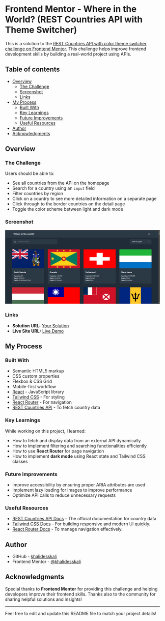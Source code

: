 # Frontend Mentor - Where in the World? (REST Countries API with Theme Switcher)

This is a solution to the [REST Countries API with color theme switcher challenge on Frontend Mentor](https://www.frontendmentor.io/challenges/rest-countries-api-with-color-theme-switcher-5cacc469fec04111f7b848ca). This challenge helps improve frontend development skills by building a real-world project using APIs.

## Table of contents

- [Overview](#overview)
  - [The Challenge](#the-challenge)
  - [Screenshot](#screenshot)
  - [Links](#links)
- [My Process](#my-process)
  - [Built With](#built-with)
  - [Key Learnings](#key-learnings)
  - [Future Improvements](#future-improvements)
  - [Useful Resources](#useful-resources)
- [Author](#author)
- [Acknowledgments](#acknowledgments)

## Overview

### The Challenge

Users should be able to:

- See all countries from the API on the homepage
- Search for a country using an `input` field
- Filter countries by region
- Click on a country to see more detailed information on a separate page
- Click through to the border countries on the detail page
- Toggle the color scheme between light and dark mode

### Screenshot

![Project Screenshot](./src/assets/Screenshot%202025-03-26%20133735.png)

### Links

- **Solution URL:** [Your Solution](https://your-solution-url.com)
- **Live Site URL:** [Live Demo](https://where-in-the-world-mv2h03vll-khalids-projects-ec6089f3.vercel.app/)

## My Process

### Built With

- Semantic HTML5 markup
- CSS custom properties
- Flexbox & CSS Grid
- Mobile-first workflow
- [React](https://reactjs.org/) - JavaScript library
- [Tailwind CSS](https://tailwindcss.com/) - For styling
- [React Router](https://reactrouter.com/) - For navigation
- [REST Countries API](https://restcountries.com/) - To fetch country data

### Key Learnings

While working on this project, I learned:

- How to fetch and display data from an external API dynamically
- How to implement filtering and searching functionalities efficiently
- How to use **React Router** for page navigation
- How to implement **dark mode** using React state and Tailwind CSS classes

### Future Improvements

- Improve accessibility by ensuring proper ARIA attributes are used
- Implement lazy loading for images to improve performance
- Optimize API calls to reduce unnecessary requests

### Useful Resources

- [REST Countries API Docs](https://restcountries.com/) - The official documentation for country data.
- [Tailwind CSS Docs](https://tailwindcss.com/docs) - For building responsive and modern UI quickly.
- [React Router Docs](https://reactrouter.com/en/main) - To manage navigation effectively.

## Author

- GitHub - [khalidesskali](https://github.com/khalidesskali)
- Frontend Mentor - [@khalidesskali](https://www.frontendmentor.io/profile/khalidesskali)

## Acknowledgments

Special thanks to **Frontend Mentor** for providing this challenge and helping developers improve their frontend skills. Thanks also to the community for sharing helpful solutions and insights!

---

Feel free to edit and update this README file to match your project details!
